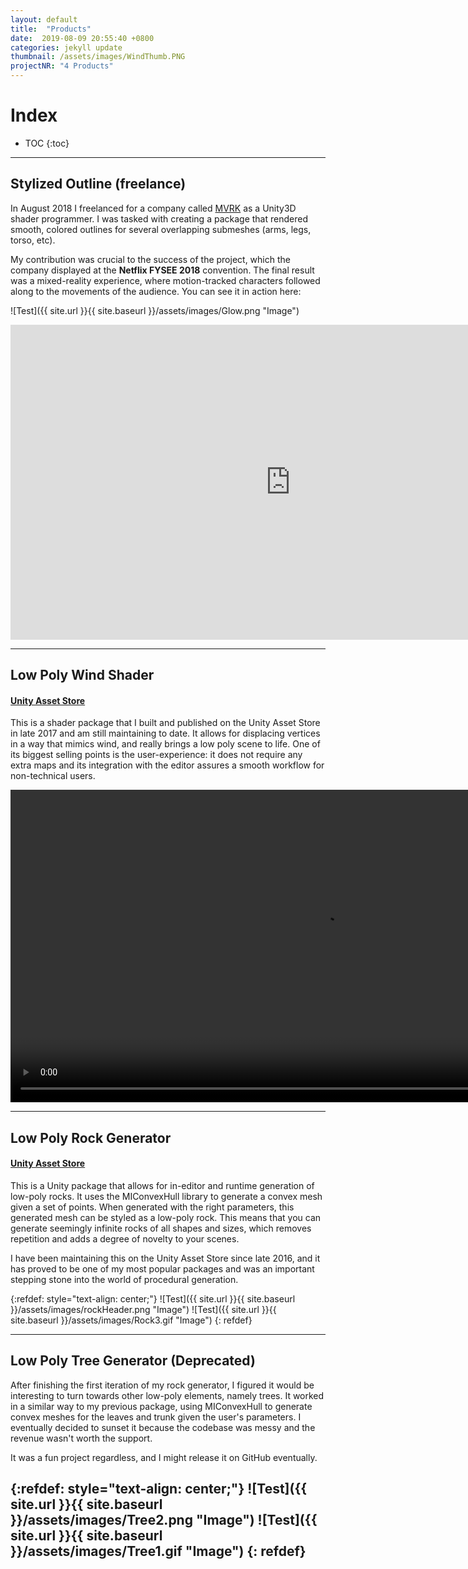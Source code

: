 ```yaml
---
layout: default
title:  "Products"
date:  2019-08-09 20:55:40 +0800
categories: jekyll update
thumbnail: /assets/images/WindThumb.PNG
projectNR: "4 Products"
---
```

<script async defer src="https://buttons.github.io/buttons.js"></script>

# Index
* TOC
{:toc}

---

## Stylized Outline (freelance)

In August 2018 I freelanced for a company called [MVRK](https://mvrk.co/) as a Unity3D shader programmer. I was tasked with creating a package that rendered smooth, colored outlines for several overlapping submeshes (arms, legs, torso, etc).

My contribution was crucial to the success of the project, which the company displayed at the **Netflix FYSEE 2018** convention. 
The final result was a mixed-reality experience, where motion-tracked characters followed along to the movements of the audience. You can see it in action here:


![Test]({{ site.url }}{{ site.baseurl }}/assets/images/Glow.png "Image")

<iframe width="896" height="504" src="https://www.youtube.com/embed/olO1jg6oJ9c?start=22" title="YouTube video player" frameborder="0" allow="accelerometer; autoplay; clipboard-write; encrypted-media; gyroscope; picture-in-picture" allowfullscreen></iframe>


---



## Low Poly Wind Shader
#### [Unity Asset Store](https://assetstore.unity.com/packages/vfx/shaders/low-poly-wind-shader-97675)

This is a shader package that I built and published on the Unity Asset Store in late 2017 and am still maintaining to date. It allows for displacing vertices in a way that mimics wind, and really brings a low poly scene to life. One of its biggest selling points is the user-experience: it does not require any extra maps and its integration with the editor assures a smooth workflow for non-technical users.

<video width="1000" muted autoplay controls>
    <source src="{{ site.url }}{{ site.baseurl }}/assets/videos/WindFade.webm" type="video/webm">
</video>


---


## Low Poly Rock Generator
#### [Unity Asset Store](https://assetstore.unity.com/packages/tools/modeling/low-poly-rock-generator-75041)

This is a Unity package that allows for in-editor and runtime generation of low-poly rocks. It uses the MIConvexHull library to generate a convex mesh given a set of points. When generated with the right parameters, this generated mesh can be styled as a low-poly rock.
This means that you can generate seemingly infinite rocks of all shapes and sizes, which removes repetition and adds a degree of novelty to your scenes.

I have been maintaining this on the Unity Asset Store since late 2016, and it has proved to be one of my most popular packages and was an important stepping stone into the world of procedural generation.

{:refdef: style="text-align: center;"}
![Test]({{ site.url }}{{ site.baseurl }}/assets/images/rockHeader.png "Image")
![Test]({{ site.url }}{{ site.baseurl }}/assets/images/Rock3.gif "Image")
{: refdef}


---

## Low Poly Tree Generator **(Deprecated)**

After finishing the first iteration of my rock generator, I figured it would be interesting to turn towards other low-poly elements, namely trees.
It worked in a similar way to my previous package, using MIConvexHull to generate convex meshes for the leaves and trunk given the user's parameters.
I eventually decided to sunset it because the codebase was messy and the revenue wasn't worth the support.

It was a fun project regardless, and I might release it on GitHub eventually.

{:refdef: style="text-align: center;"}
![Test]({{ site.url }}{{ site.baseurl }}/assets/images/Tree2.png "Image")
![Test]({{ site.url }}{{ site.baseurl }}/assets/images/Tree1.gif "Image")
{: refdef}
---

